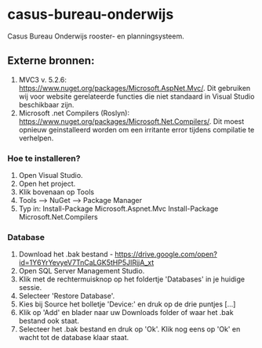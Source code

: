 # casus-bureau-onderwijs
Casus Bureau Onderwijs rooster- en planningsysteem.

## Externe bronnen:
1. MVC3 v. 5.2.6: https://www.nuget.org/packages/Microsoft.AspNet.Mvc/. Dit gebruiken wij voor website gerelateerde functies die niet standaard in Visual Studio beschikbaar zijn.
2. Microsoft .net Compilers (Roslyn): https://www.nuget.org/packages/Microsoft.Net.Compilers/. Dit moest opnieuw geinstalleerd worden om een irritante error tijdens compilatie te verhelpen.

### Hoe te installeren?
1. Open Visual Studio.
2. Open het project.
3. Klik bovenaan op Tools
4. Tools --> NuGet --> Package Manager
5. Typ in:
   Install-Package Microsoft.Aspnet.Mvc
   Install-Package Microsoft.Net.Compilers

### Database
1. Download het .bak bestand - https://drive.google.com/open?id=1Y6YrYevyeV7TnCaLGK5tHP5JIRjjA_xt
2. Open SQL Server Management Studio.
3. Klik met de rechtermuisknop op het foldertje 'Databases' in je huidige sessie.
4. Selecteer 'Restore Database'.
5. Kies bij Source het bolletje 'Device:' en druk op de drie puntjes [...]
6. Klik op 'Add' en blader naar uw Downloads folder of waar het .bak bestand ook staat.
7. Selecteer het .bak bestand en druk op 'Ok'. Klik nog eens op 'Ok' en wacht tot de database klaar staat.
